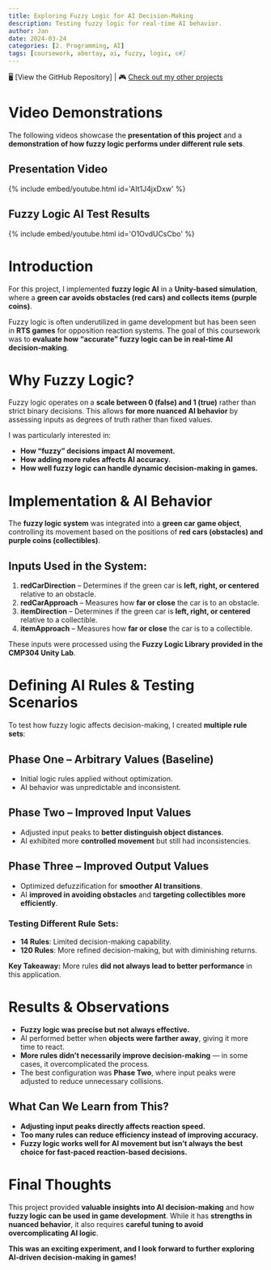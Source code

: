 ```yaml
---
title: Exploring Fuzzy Logic for AI Decision-Making
description: Testing fuzzy logic for real-time AI behavior.
author: Jan
date: 2024-03-24
categories: [2. Programming, AI]
tags: [coursework, abertay, ai, fuzzy, logic, c#]
---
```


🖥️ [View the GitHub Repository] | 🎮 [Check out my other projects](https://janhuss.github.io/categories/)

# Video Demonstrations

The following videos showcase the **presentation of this project** and a **demonstration of how 
fuzzy logic performs under different rule sets**.

## Presentation Video

{% include embed/youtube.html id='AIt1J4jxDxw' %}

## Fuzzy Logic AI Test Results

{% include embed/youtube.html id='O1OvdUCsCbo' %}

# Introduction

For this project, I implemented **fuzzy logic AI** in a **Unity-based simulation**, where a 
**green car avoids obstacles (red cars) and collects items (purple coins)**.

Fuzzy logic is often underutilized in game development but has been seen in **RTS games** for 
opposition reaction systems. The goal of this coursework was to **evaluate how “accurate” fuzzy 
logic can be in real-time AI decision-making**.

# Why Fuzzy Logic?

Fuzzy logic operates on a **scale between 0 (false) and 1 (true)** rather than strict binary 
decisions. This allows **for more nuanced AI behavior** by assessing inputs as degrees of truth 
rather than fixed values.

I was particularly interested in:
- **How “fuzzy” decisions impact AI movement.**
- **How adding more rules affects AI accuracy.**
- **How well fuzzy logic can handle dynamic decision-making in games.**

# Implementation & AI Behavior

The **fuzzy logic system** was integrated into a **green car game object**, controlling its 
movement based on the positions of **red cars (obstacles) and purple coins (collectibles)**.

## Inputs Used in the System:
1. **redCarDirection** – Determines if the green car is **left, right, or centered** relative 
to an obstacle.
2. **redCarApproach** – Measures how **far or close** the car is to an obstacle.
3. **itemDirection** – Determines if the green car is **left, right, or centered** relative to a 
collectible.
4. **itemApproach** – Measures how **far or close** the car is to a collectible.

These inputs were processed using the **Fuzzy Logic Library provided in the CMP304 Unity Lab**.

# Defining AI Rules & Testing Scenarios

To test how fuzzy logic affects decision-making, I created **multiple rule sets**:

## Phase One – Arbitrary Values (Baseline)

- Initial logic rules applied without optimization.
- AI behavior was unpredictable and inconsistent.

## Phase Two – Improved Input Values
- Adjusted input peaks to **better distinguish object distances**.
- AI exhibited more **controlled movement** but still had inconsistencies.

## Phase Three – Improved Output Values

- Optimized defuzzification for **smoother AI transitions**.
- AI **improved in avoiding obstacles** and **targeting collectibles more efficiently**.

### Testing Different Rule Sets:

- **14 Rules**: Limited decision-making capability.
- **120 Rules**: More refined decision-making, but with diminishing returns.


**Key Takeaway:** More rules **did not always lead to better performance** in this application.

# Results & Observations

- **Fuzzy logic was precise but not always effective.**
- AI performed better when **objects were farther away**, giving it more time to react.
- **More rules didn’t necessarily improve decision-making** — in some cases, it overcomplicated 
the process.
- The best configuration was **Phase Two**, where input peaks were adjusted to reduce unnecessary collisions.

## What Can We Learn from This?

- **Adjusting input peaks directly affects reaction speed.**
- **Too many rules can reduce efficiency instead of improving accuracy.**
- **Fuzzy logic works well for AI movement but isn’t always the best choice for fast-paced 
reaction-based decisions.**

# Final Thoughts

This project provided **valuable insights into AI decision-making** and how **fuzzy logic can be 
used in game development**. While it has **strengths in nuanced behavior**, it also requires 
**careful tuning to avoid overcomplicating AI logic**.

**This was an exciting experiment, and I look forward to further exploring AI-driven 
decision-making in games!**
